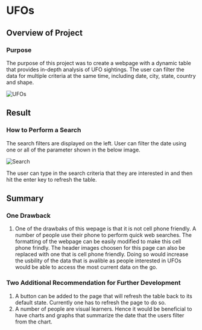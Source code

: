 # UFOs
## Overview of Project
### Purpose
The purpose of this project was to create a webpage with a dynamic table that provides in-depth analysis of UFO sightings. The user can filter the data for multiple criteria at the same time, including date, city, state, country and shape.

![UFOs](https://github.com/shayanafzal/UFOs/blob/03fd7aff624e7bd6062dadcf87aaa4bf064dd929/static/images/webpage.png)

## Result
### How to Perform a Search
The search filters are displayed on the left. User can filter the date using one or all of the parameter shown in the below image. 

![Search](https://github.com/shayanafzal/UFOs/blob/c53e99ec2364765c8491603b7b45edc5c1095c5d/static/images/search.png)

The user can type in the search criteria that they are interested in and then hit the enter key to refresh the table.

## Summary
### One Drawback
1.	One of the drawbaks of this wepage is that it is not cell phone friendly. A number of people use their phone to perform quick web searches. The formatting of the webpage can be easily modified to make this cell phone frindly. The header images choosen for this page can also be replaced with one that is cell phone friendly. Doing so would increase the usbility of the data that is avalible as people interested in UFOs would be able to access the most current data on the go.

### Two Additional Recommendation for Further Development
1.	A button can be added to the page that will refresh the table back to its default state. Currently one has to refresh the page to do so.
2.	A number of people are visual learners. Hence it would be beneficial to have charts and graphs that summarize the date that the users filter from the chart. 

